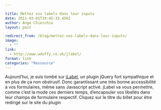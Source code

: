 ```yaml
---

title: Mettez vos labels dans leur inputs
date: 2011-03-01T19:45:33.456Z
author: Ange Chierchia
layout: post

redirect_from: /blog/mettez-vos-labels-dans-leur-inputs/
image:
  - ""
link:
  - http://www.wduffy.co.uk/jlabel/
format: link
categories: "Ressource"
---
```

Aujourd&rsquo;hui, je suis tombé sur <a href="http://www.wduffy.co.uk/jlabel/" target="_blank">jLabel</a>, un plugin jQuery fort sympathique et en plus de ça non obstrusif. Donc garantissant une très bonne accessibilité à vos formulaires, même sans Javascript activé. jLabel va vous permettre, comme c&rsquo;est la mode ces derniers temps, d&rsquo;encapsuler vos libellés dans leur champs de formulaire respectif. Cliquez sur le titre du billet pour être redirigé sur le site du plugin